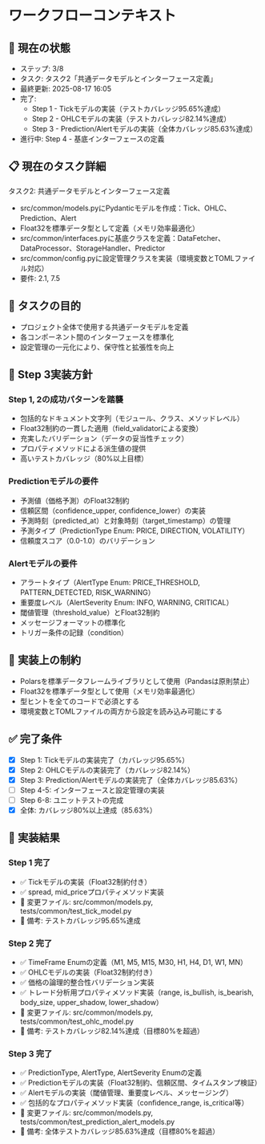 # ワークフローコンテキスト

## 📍 現在の状態
- ステップ: 3/8
- タスク: タスク2「共通データモデルとインターフェース定義」
- 最終更新: 2025-08-17 16:05
- 完了: 
  - Step 1 - Tickモデルの実装（テストカバレッジ95.65%達成）
  - Step 2 - OHLCモデルの実装（テストカバレッジ82.14%達成）
  - Step 3 - Prediction/Alertモデルの実装（全体カバレッジ85.63%達成）
- 進行中: Step 4 - 基底インターフェースの定義

## 📋 現在のタスク詳細
タスク2: 共通データモデルとインターフェース定義
- src/common/models.pyにPydanticモデルを作成：Tick、OHLC、Prediction、Alert
- Float32を標準データ型として定義（メモリ効率最適化）
- src/common/interfaces.pyに基底クラスを定義：DataFetcher、DataProcessor、StorageHandler、Predictor
- src/common/config.pyに設定管理クラスを実装（環境変数とTOMLファイル対応）
- 要件: 2.1, 7.5

## 🎯 タスクの目的
- プロジェクト全体で使用する共通データモデルを定義
- 各コンポーネント間のインターフェースを標準化
- 設定管理の一元化により、保守性と拡張性を向上

## 🎯 Step 3実装方針
### Step 1, 2の成功パターンを踏襲
- 包括的なドキュメント文字列（モジュール、クラス、メソッドレベル）
- Float32制約の一貫した適用（field_validatorによる変換）
- 充実したバリデーション（データの妥当性チェック）
- プロパティメソッドによる派生値の提供
- 高いテストカバレッジ（80%以上目標）

### Predictionモデルの要件
- 予測値（価格予測）のFloat32制約
- 信頼区間（confidence_upper, confidence_lower）の実装
- 予測時刻（predicted_at）と対象時刻（target_timestamp）の管理
- 予測タイプ（PredictionType Enum: PRICE, DIRECTION, VOLATILITY）
- 信頼度スコア（0.0-1.0）のバリデーション

### Alertモデルの要件
- アラートタイプ（AlertType Enum: PRICE_THRESHOLD, PATTERN_DETECTED, RISK_WARNING）
- 重要度レベル（AlertSeverity Enum: INFO, WARNING, CRITICAL）
- 閾値管理（threshold_value）とFloat32制約
- メッセージフォーマットの標準化
- トリガー条件の記録（condition）

## 📝 実装上の制約
- Polarsを標準データフレームライブラリとして使用（Pandasは原則禁止）
- Float32を標準データ型として使用（メモリ効率最適化）
- 型ヒントを全てのコードで必須とする
- 環境変数とTOMLファイルの両方から設定を読み込み可能にする

## ✅ 完了条件
- [x] Step 1: Tickモデルの実装完了（カバレッジ95.65%）
- [x] Step 2: OHLCモデルの実装完了（カバレッジ82.14%）
- [x] Step 3: Prediction/Alertモデルの実装完了（全体カバレッジ85.63%）
- [ ] Step 4-5: インターフェースと設定管理の実装
- [ ] Step 6-8: ユニットテストの完成
- [x] 全体: カバレッジ80%以上達成（85.63%）

## 🔨 実装結果

### Step 1 完了
- ✅ Tickモデルの実装（Float32制約付き）
- ✅ spread, mid_priceプロパティメソッド実装
- 📁 変更ファイル: src/common/models.py, tests/common/test_tick_model.py
- 📝 備考: テストカバレッジ95.65%達成

### Step 2 完了
- ✅ TimeFrame Enumの定義（M1, M5, M15, M30, H1, H4, D1, W1, MN）
- ✅ OHLCモデルの実装（Float32制約付き）
- ✅ 価格の論理的整合性バリデーション実装
- ✅ トレード分析用プロパティメソッド実装（range, is_bullish, is_bearish, body_size, upper_shadow, lower_shadow）
- 📁 変更ファイル: src/common/models.py, tests/common/test_ohlc_model.py
- 📝 備考: テストカバレッジ82.14%達成（目標80%を超過）

### Step 3 完了
- ✅ PredictionType, AlertType, AlertSeverity Enumの定義
- ✅ Predictionモデルの実装（Float32制約、信頼区間、タイムスタンプ検証）
- ✅ Alertモデルの実装（閾値管理、重要度レベル、メッセージング）
- ✅ 包括的なプロパティメソッド実装（confidence_range, is_critical等）
- 📁 変更ファイル: src/common/models.py, tests/common/test_prediction_alert_models.py
- 📝 備考: 全体テストカバレッジ85.63%達成（目標80%を超過）